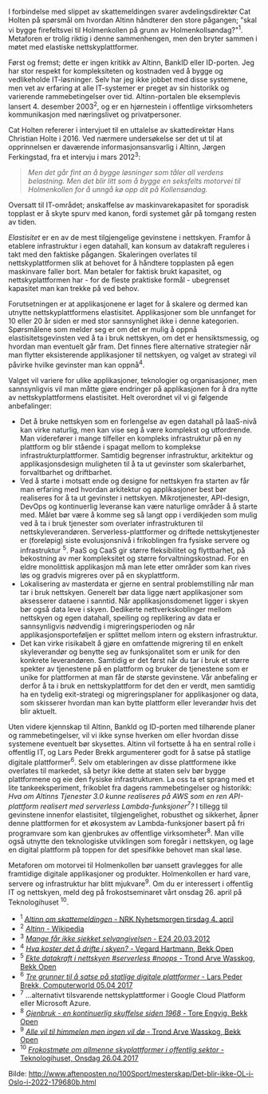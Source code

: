 I forbindelse med slippet av skattemeldingen svarer avdelingsdirektør Cat Holten på spørsmål om hvordan Altinn håndterer den store pågangen; "skal vi bygge firefeltsvei til Holmenkollen på grunn av Holmenkollsøndag?"<sup>1</sup>. Metaforen er trolig riktig i denne sammenhengen, men den bryter sammen i møtet med elastiske nettskyplattformer.

Først og fremst; dette er ingen kritikk av Altinn, BankID eller ID-porten. Jeg har stor respekt for kompleksiteten og kostnaden ved å bygge og vedlikeholde IT-løsninger. Selv har jeg ikke jobbet med disse systemene, men vet av erfaring at alle IT-systemer er preget av sin historikk og varierende rammebetingelser over tid. Altinn-portalen ble eksemplevis lansert 4. desember 2003<sup>2</sup>, og er en hjørnestein i offentlige virksomheters kommunikasjon med næringslivet og privatpersoner.

Cat Holten refererer i intervjuet til en uttalelse av skattedirektør Hans Christian Holte i 2016. Ved nærmere undersøkelse ser det ut til at opprinnelsen er daværende informasjonsansvarlig i Altinn, Jørgen Ferkingstad, fra et intervju i mars 2012<sup>3</sup>:
> _Men det går fint an å bygge løsninger som tåler all verdens belastning. Men det blir litt som å bygge en seksfelts motorvei til Holmenkollen for å unngå kø opp dit på Kollensøndag._

Oversatt til IT-området; anskaffelse av maskinvarekapasitet for sporadisk topplast er å skyte spurv med kanon, fordi systemet går på tomgang resten av tiden.

_Elastisitet_ er en av de mest tilgjengelige gevinstene i nettskyen. Framfor å etablere infrastruktur i egen datahall, kan konsum av datakraft reguleres i takt med den faktiske pågangen. Skaleringen overlates til nettskyplattformen slik at behovet for å håndtere topplasten på egen maskinvare faller bort. Man betaler for faktisk brukt kapasitet, og nettskyplattformen har - for de fleste praktiske formål - ubegrenset kapasitet man kan trekke på ved behov.

Forutsetningen er at applikasjonene er laget for å skalere og dermed kan utnytte nettskyplattformens elastisitet. Applikasjoner som ble unnfanget for 10 eller 20 år siden er med stor sannsynlighet ikke i denne kategorien. Spørsmålene som melder seg er om det er mulig å oppnå elastisitetsgevinsten ved å ta i bruk nettskyen, om det er hensiktsmessig, og hvordan man eventuelt går fram. Det finnes flere alternative strategier når man flytter eksisterende applikasjoner til nettskyen, og valget av strategi vil påvirke hvilke gevinster man kan oppnå<sup>4</sup>.

[migreringsalternativer]: https://github.com/taw..... "Alternative migrereringsstrategier ved flytting av applikasjoner til nettskyen"

Valget vil variere for ulike applikasjoner, teknologier og organisasjoner, men sannsynligvis vil man måtte gjøre endringer på applikasjonen for å dra nytte av nettskyplattformens elastisitet. Helt overordnet vil vi gi følgende anbefalinger:
* Det å bruke nettskyen som en forlengelse av egen datahall på IaaS-nivå kan virke naturlig, men kan vise seg å være komplekst og utfordrende. Man viderefører i mange tilfeller en kompleks infrastruktur på en ny plattform og blir stående i spagat mellom to komplekse infrastrukturplattformer. Samtidig begrenser infrastruktur, arkitektur og applikasjonsdesign muligheten til å ta ut gevinster som skalerbarhet, forvaltbarhet og driftbarhet.
* Ved å starte i motsatt ende og designe for nettskyen fra starten av får man erfaring med hvordan arkitektur og applikasjoner best bør realiseres for å ta ut gevinster i nettskyen. Mikrotjenester, API-design, DevOps og kontinuerlig leveranse kan være naturlige områder å å starte med. Målet bør være å komme seg så langt opp i verdikjeden som mulig ved å ta i bruk tjenester som overlater infrastrukturen til nettskyleverandøren. Serverless-plattformer og driftede nettskytjenester er (foreløpig) siste evolusjonsnivå i frikoblingen fra fysiske servere og infrastruktur <sup>5</sup>. PaaS og CaaS gir større fleksibilitet og flyttbarhet, på bekostning av mer kompleksitet og større forvaltningskostnad. For en eldre monolittisk applikasjon må man lete etter områder som kan rives løs og gradvis migreres over på en skyplattform.
* Lokalisering av masterdata er gjerne en sentral problemstilling når man tar i bruk nettskyen. Generelt bør data ligge nært applikasjoner som aksesserer dataene i sanntid. Når applikasjonsdomenet ligger i skyen bør også data leve i skyen. Dedikerte nettverkskoblinger mellom nettskyen og egen datahall, speiling og replikering av data er sannsynligvis nødvendig i migreringsperioden og når applikasjonsporteføljen er splittet mellom intern og ekstern infrastruktur.
* Det kan virke risikabelt å gjøre en omfattende migrering til en enkelt skyleverandør og benytte seg av funksjonalitet som er unik for den konkrete leverandøren. Samtidig er det først når du tar i bruk et større spekter av tjenestene på en plattform og bruker de tjenestene som er unike for plattformen at man får de største gevinstene. Vår anbefaling er derfor å ta i bruk en nettskyplattform for det den er verdt, men samtidig ha en tydelig exit-strategi og migreringsplaner for applikasjoner og data, som skisserer hvordan man kan bytte plattform eller leverandør hvis det blir aktuelt.

Uten videre kjennskap til Altinn, BankId og ID-porten med tilhørende planer og rammebetingelser, vil vi ikke synse hverken om eller hvordan disse systemene eventuelt bør skysettes. Altinn vil fortsette å ha en sentral rolle i offentlig IT, og Lars Peder Brekk argumenterer godt for å satse på statlige digitale plattformer<sup>6</sup>. Selv om etableringen av disse plattformene ikke overlates til markedet, så betyr ikke dette at staten selv bør bygge plattformene og eie den fysiske infrastrukturen. La oss ta et sprang med et lite tankeeksperiment, frikoblet fra dagens rammebetingelser og historikk: _Hva om Altinns Tjenester 3.0 kunne realiseres på AWS som en ren API-plattform realisert med serverless Lambda-funksjoner<sup>7</sup>?_ I tillegg til gevinstene innenfor elastisitet, tilgjengelighet, robusthet og sikkerhet, åpner denne plattformen for et økosystem av Lambda-funksjoner basert på fri programvare som kan gjenbrukes av offentlige virksomheter<sup>8</sup>. Man ville også utnytte den teknologiske utviklingen som foregår i nettskyen, og lage en digital plattform på toppen for det spesifikke behovet man skal løse.

Metaforen om motorvei til Holmenkollen bør uansett gravlegges for alle framtidige digitale applikasjoner og produkter. Holmenkollen er hard vare, servere og infrastruktur har blitt mjukvare<sup>9</sup>. Om du er interessert i offentlig IT og nettskyen, meld deg på frokostseminaret vårt onsdag 26. april på Teknologihuset <sup>10</sup>.

* <sup>1</sup> [_Altinn om skattemeldingen_ - NRK Nyhetsmorgen tirsdag 4. april](https://radio.nrk.no/serie/nyhetsmorgen/NPUB50006717/04-04-2017#t=8m53s)
* <sup>2</sup> [_Altinn_ - Wikipedia](https://no.wikipedia.org/wiki/Altinn)
* <sup>3</sup> [_Mange får ikke sjekket selvangivelsen_ - E24 20.03.2012](http://e24.no/makro-og-politikk/mange-faar-ikke-sjekket-selvangivelsen/20176100)
* <sup>4</sup> [_Hva koster det å drifte i skyen?_ - Vegard Hartmann, Bekk Open](http://open.bekk.no/hva-koster-det-a-drifte-i-skyen)
* <sup>5</sup> [_Ekte datakraft i nettskyen #serverless #noops_ - Trond Arve Wasskog, Bekk Open](http://open.bekk.no/ekte-datakraft-i-nettskyen-serverless-noops)
* <sup>6</sup> [_Tre grunner til å satse på statlige digitale plattformer_ - Lars Peder Brekk, Computerworld 05.04 2017](http://www.cw.no/artikkel/hva-andre-mener/hva-andre-mener-tre-grunner-til-satse-pa-statlige-digitale-plattformer)
* <sup>7</sup> ...alternativt tilsvarende nettskyplattformer i Google Cloud Platform eller Microsoft Azure.
* <sup>8</sup> [_Gjenbruk - en kontinuerlig skuffelse siden 1968_ - Tore Engvig, Bekk Open](http://open.bekk.no/gjenbruk-en-kontinuerlig-skuffelse-siden-1968)
* <sup>9</sup> [_Alle vil til himmelen men ingen vil dø_ - Trond Arve Wasskog, Bekk Open](http://open.bekk.no/maskinvare-blir-mjukvare)
* <sup>10</sup> [_Frokostmøte om allmenne skyplattformer i offentlig sektor_ - Teknologihuset, Onsdag 26.04.2017](https://www.facebook.com/events/418313545193050/418313555193049/?notif_t=like&notif_id=1490950407330936)

Bilde: http://www.aftenposten.no/100Sport/mesterskap/Det-blir-ikke-OL-i-Oslo-i-2022-179680b.html
